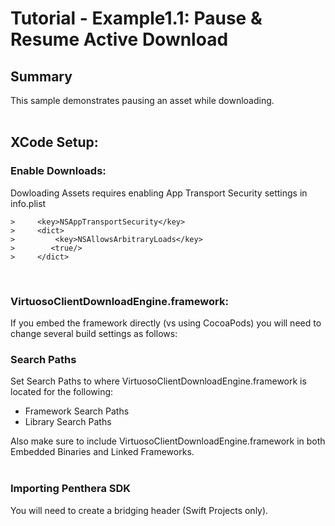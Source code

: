 Tutorial - Example1.1: Pause & Resume Active Download
=======================================
## Summary
This sample demonstrates pausing an asset while downloading.
</br>
</br>

## XCode Setup:
### Enable Downloads:
Dowloading Assets requires enabling App Transport Security settings in info.plist

```
>     <key>NSAppTransportSecurity</key>
>     <dict>
>         <key>NSAllowsArbitraryLoads</key>
>        <true/>
>     </dict>
```
</br>

### VirtuosoClientDownloadEngine.framework:
If you embed the framework directly (vs using CocoaPods) you will need to change several build settings as follows:

### Search Paths
Set Search Paths to where VirtuosoClientDownloadEngine.framework is located for the following:</br>

* Framework Search Paths
* Library Search Paths

Also make sure to include VirtuosoClientDownloadEngine.framework in both Embedded Binaries and Linked Frameworks.
</br>
</br>
### Importing Penthera SDK
You will need to create a bridging header (Swift Projects only). 
